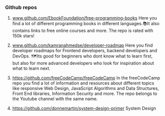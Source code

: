 ### Github repos

1. www.github.com/EbookFoundation/free-programming-books
Here you find a lot of different programming books in different languages.📚It also contains links to free online courses and more. The repo is rated with 150k stars!

2. www.github.com/kamranahmedse/developer-roadmap
Here you find developer roadmaps for Frontend developers, backend developers and DevOps. 🗺Its good for beginners who dont know what to learn first, but also for more advanced developers who look for inspiration about what to learn next.

3. https://github.com/freeCodeCamp/freeCodeCamp
In the freeCodeCamp repo you find a lot of information and resources about different topics like responsive Web Design, JavaScript Algorithms and Data Structures, Front End libraries, Information Security and more. The repo belongs to the Youtube channel with the same name.

4. https://github.com/donnemartin/system-design-primer
System Design

